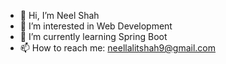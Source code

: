 - 👋 Hi, I’m Neel Shah
- 👀 I’m interested in Web Development
- 🌱 I’m currently learning Spring Boot
- 📫 How to reach me: neellalitshah9@gmail.com

<!---
ShahNeel9/ShahNeel9 is a ✨ special ✨ repository because its `README.md` (this file) appears on your GitHub profile.
You can click the Preview link to take a look at your changes.
--->
